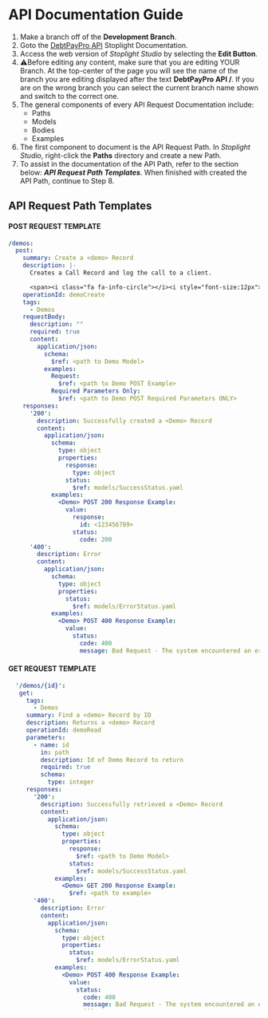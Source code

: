  # API Documentation Guide
 1. Make a branch off of the **Development Branch**.
 2. Goto the [DebtPayPro API](https://debtpaypro.stoplight.io/docs/dpp-api/ZG9jOjQ2NDA2-introduction) Stoplight Documentation.
 3. Access the web version of *Stoplight Studio* by selecting the **Edit Button**.
 4. ⚠️Before editing any content, make sure that you are editing YOUR Branch. At the top-center of the page you will see the name of the branch you are editing displayed after the text **DebtPayPro API /**. If you are on the wrong branch you can select the current branch name shown and switch to the correct one.
 5. The general components of every API Request Documentation include:
    - Paths
    - Models
    - Bodies
    - Examples
 6. The first component to document is the API Request Path. In *Stoplight Studio*, right-click the **Paths** directory and create a new Path.
 7. To assist in the documentation of the API Path, refer to the section below: ***API Request Path Templates***. When finished with created the API Path, continue to Step 8.  
 
 ## API Request Path Templates
 #### POST REQUEST TEMPLATE
  ```yaml
  /demos:
    post:
      summary: Create a <demo> Record
      description: |-
        Creates a Call Record and log the call to a client.

        <span><i class="fa fa-info-circle"></i><i style="font-size:12px"> Select the `'Examples'` option to change the content of the request's Body to ONLY contain the required POST Parameters.</i></span>
      operationId: demoCreate
      tags:
        - Demos
      requestBody:
        description: ""
        required: true
        content:
          application/json:
            schema:
              $ref: <path to Demo Model>
            examples:
              Request:
                $ref: <path to Demo POST Example>
              Required Parameters Only:
                $ref: <path to Demo POST Required Parameters ONLY>
      responses:
        '200':
          description: Successfully created a <Demo> Record
          content:
            application/json:
              schema:
                type: object
                properties:
                  response:
                    type: object
                  status:
                    $ref: models/SuccessStatus.yaml
              examples:
                <Demo> POST 200 Response Example:
                  value:
                    response:
                      id: <123456789>
                    status:
                      code: 200
        '400':
          description: Error
          content:
            application/json:
              schema:
                type: object
                properties:
                  status:
                    $ref: models/ErrorStatus.yaml
              examples:
                <Demo> POST 400 Response Example:
                  value:
                    status:
                      code: 400
                      message: Bad Request - The system encountered an error
 ```
 #### GET REQUEST TEMPLATE
 ```yaml
   '/demos/{id}':
    get:
      tags:
        - Demos
      summary: Find a <demo> Record by ID
      description: Returns a <demo> Record
      operationId: demoRead
      parameters:
        - name: id
          in: path
          description: Id of Demo Record to return
          required: true
          schema:
            type: integer
      responses:
        '200':
          description: Successfully retrieved a <Demo> Record
          content:
            application/json:
              schema:
                type: object
                properties:
                  response:
                    $ref: <path to Demo Model>
                  status:
                    $ref: models/SuccessStatus.yaml
              examples:
                <Demo> GET 200 Response Example:
                  $ref: <path to example>
        '400':
          description: Error
          content:
            application/json:
              schema:
                type: object
                properties:
                  status:
                    $ref: models/ErrorStatus.yaml
              examples:
                <Demo> POST 400 Response Example:
                  value:
                    status:
                      code: 400
                      message: Bad Request - The system encountered an error.
                      ```
